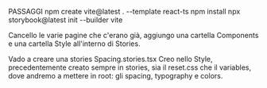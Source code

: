 PASSAGGI 
npm create vite@latest . --template react-ts
npm install
npx storybook@latest init --builder vite

Cancello le varie pagine che c'erano già, aggiungo una cartella Components e una cartella Style all'interno di Stories.

Vado a creare una stories Spacing.stories.tsx
Creo nello Style, precedentemente creato sempre in stories, sia il reset.css che il variables, dove andremo a mettere in root: gli spacing, typography e colors.

